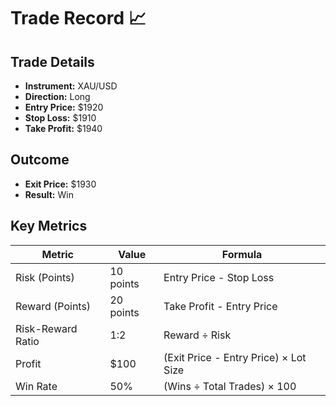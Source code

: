 # Trade Record 📈

## Trade Details
- **Instrument:** XAU/USD  
- **Direction:** Long  
- **Entry Price:** $1920  
- **Stop Loss:** $1910  
- **Take Profit:** $1940  

## Outcome
- **Exit Price:** $1930  
- **Result:** Win  

## Key Metrics
| Metric           | Value       | Formula                        |
|-------------------|-------------|--------------------------------|
| Risk (Points)     | 10 points   | Entry Price - Stop Loss        |
| Reward (Points)   | 20 points   | Take Profit - Entry Price      |
| Risk-Reward Ratio | 1:2         | Reward ÷ Risk                  |
| Profit            | $100        | (Exit Price - Entry Price) × Lot Size |
| Win Rate          | 50%         | (Wins ÷ Total Trades) × 100    |
